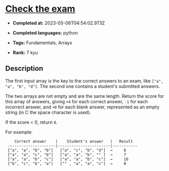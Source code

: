 # [Check the exam](https://www.codewars.com/kata/5a3dd29055519e23ec000074)

- **Completed at:** 2023-05-06T04:54:02.973Z

- **Completed languages:** python

- **Tags:** Fundamentals, Arrays

- **Rank:** 7 kyu

## Description

The first input array is the key to the correct answers to an exam, like `["a", "a", "b", "d"]`. The second one contains a student's submitted answers. 

The two arrays are not empty and are the same length. Return the score for this array of answers, giving `+4` for each correct answer, `-1` for each incorrect answer, and `+0` for each blank answer, represented as an empty string (in C the space character is used).

If the score < 0, return `0`.

For example:

```
    Correct answer    |    Student's answer   |   Result         
 ---------------------|-----------------------|-----------
 ["a", "a", "b", "b"]   ["a", "c", "b", "d"]  →     6
 ["a", "a", "c", "b"]   ["a", "a", "b", "" ]  →     7
 ["a", "a", "b", "c"]   ["a", "a", "b", "c"]  →     16
 ["b", "c", "b", "a"]   ["" , "a", "a", "c"]  →     0
```